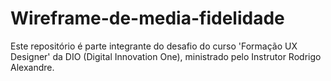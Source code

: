 # Wireframe-de-media-fidelidade
Este repositório é parte integrante do desafio do curso 'Formação UX Designer' da DIO (Digital Innovation One), ministrado pelo Instrutor Rodrigo Alexandre.
